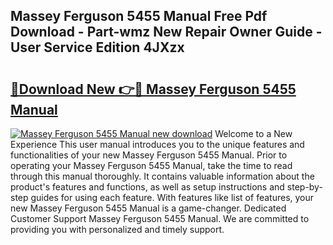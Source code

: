 ## Massey Ferguson 5455 Manual Free Pdf Download - Part-wmz New Repair Owner Guide - User Service Edition 4JXzx

# <h2><a href="http://bc86614.oget.top/?id=Massey+Ferguson+5455+Manual">🔗Download New 👉🔴 Massey Ferguson 5455 Manual</a></h2>

[![Massey Ferguson 5455 Manual new download](https://i.imgur.com/5g1atiW.png)](http://bc86614.oget.top/?id=Massey+Ferguson+5455+Manual)
Welcome to a New Experience This user manual introduces you to the unique features and functionalities of your new Massey Ferguson 5455 Manual. Prior to operating your Massey Ferguson 5455 Manual, take the time to read through this manual thoroughly. It contains valuable information about the product's features and functions, as well as setup instructions and step-by-step guides for using each feature. With features like list of features, your new Massey Ferguson 5455 Manual is a game-changer. Dedicated Customer Support Massey Ferguson 5455 Manual. We are committed to providing you with personalized and timely support.
